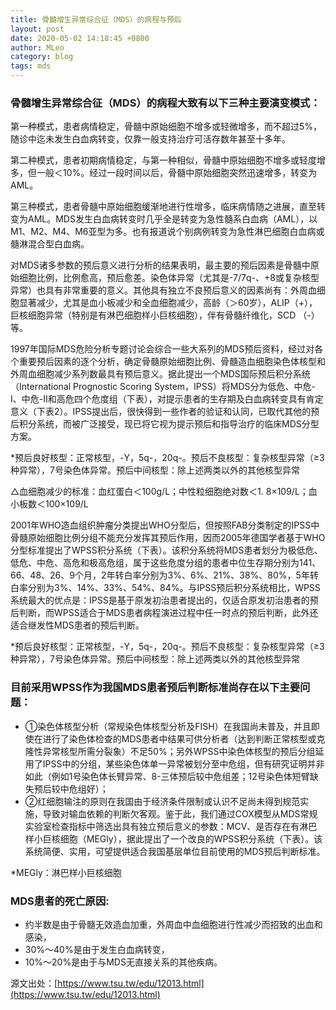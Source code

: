 ```yaml
---
title: 骨髓增生异常综合征（MDS）的病程与预后
layout: post
date: 2020-05-02 14:18:45 +0800
author: MLeo
category: blog
tags: mds 
---
```


### 骨髓增生异常综合征（MDS）的病程大致有以下三种主要演变模式： 

第一种模式，患者病情稳定，骨髓中原始细胞不增多或轻微增多，而不超过5%，随诊中迄未发生白血病转变，仅靠一般支持治疗可活存数年甚至十多年。   

第二种模式，患者初期病情稳定，与第一种相似，骨髓中原始细胞不增多或轻度增多，但一般＜10%。经过一段时间以后，骨髓中原始细胞突然迅速增多，转变为AML。   

第三种模式，患者骨髓中原始细胞缓渐地进行性增多，临床病情随之进展，直至转变为AML。MDS发生白血病转变时几乎全是转变为急性髓系白血病（AML），以M1、M2、M4、M6亚型为多。也有报道说个别病例转变为急性淋巴细胞白血病或髓淋混合型白血病。   

对MDS诸多参数的预后意义进行分析的结果表明，最主要的预后因素是骨髓中原始细胞比例，比例愈高，预后愈差。染色体异常（尤其是-7/7q-、+8或复杂核型异常）也具有非常重要的意义。其他具有独立不良预后意义的因素尚有：外周血细胞显著减少，尤其是血小板减少和全血细胞减少，高龄（＞60岁），ALIP（+），巨核细胞异常（特别是有淋巴细胞样小巨核细胞），伴有骨髓纤维化，SCD （-）等。 

1997年国际MDS危险分析专题讨论会综合一些大系列的MDS预后资料，经过对各个重要预后因素的逐个分析，确定骨髓原始细胞比例、骨髓造血细胞染色体核型和外周血细胞减少系列数最具有预后意义。据此提出一个MDS国际预后积分系统（International Prognostic Scoring System，IPSS）将MDS分为低危、中危-Ⅰ、中危-Ⅱ和高危四个危度组（下表），对提示患者的生存期及白血病转变具有肯定意义（下表2）。IPSS提出后，很快得到一些作者的验证和认同，已取代其他的预后积分系统，而被广泛接受，现已将它视为提示预后和指导治疗的临床MDS分型方案。 

*预后良好核型：正常核型，-Y，5q-，20q-。预后不良核型：复杂核型异常（≥3种异常），7号染色体异常。预后中间核型：除上述两类以外的其他核型异常   

△血细胞减少的标准：血红蛋白＜100g/L；中性粒细胞绝对数＜1. 8×109/L；血小板数＜100×109/L  

2001年WHO造血组织肿瘤分类提出WHO分型后，但按照FAB分类制定的IPSS中骨髓原始细胞比例分组不能充分发挥其预后作用，因而2005年德国学者基于WHO分型标准提出了WPSS积分系统（下表）。该积分系统将MDS患者划分为极低危、低危、中危、高危和极高危组，属于这些危度分组的患者中位生存期分别为141、66、48、26、9个月，2年转白率分别为3%、6%、21%、38%、80%，5年转白率分别为3%、14%、33%、54%、84%。与IPSS预后积分系统相比，WPSS系统最大的优点是：IPSS是基于原发初治患者提出的，仅适合原发初治患者的预后判断，而WPSS适合于MDS患者病程演进过程中任一时点的预后判断，此外还适合继发性MDS患者的预后判断。

*预后良好核型：正常核型，-Y，5q-，20q-。预后不良核型：复杂核型异常（≥3种异常），7号染色体异常。预后中间核型：除上述两类以外的其他核型异常 

### 目前采用WPSS作为我国MDS患者预后判断标准尚存在以下主要问题：
- ①染色体核型分析（常规染色体核型分析及FISH）在我国尚未普及，并且即使在进行了染色体检查的MDS患者中结果可供分析者（达到判断正常核型或克隆性异常核型所需分裂象）不足50%；另外WPSS中染色体核型的预后分组延用了IPSS中的分组，某些染色体单一异常被划分至中危组，但有研究证明并非如此（例如1号染色体长臂异常、8-三体预后较中危组差；12号染色体短臂缺失预后较中危组好）；
- ②红细胞输注的原则在我国由于经济条件限制或认识不足尚未得到规范实施，导致对输血依赖的判断欠客观。鉴于此，我们通过COX模型从MDS常规实验室检查指标中筛选出具有独立预后意义的参数：MCV、是否存在有淋巴样小巨核细胞（MEGly），据此提出了一个改良的WPSS积分系统（下表）。该系统简便、实用，可望提供适合我国基层单位目前使用的MDS预后判断标准。 

*MEGly：淋巴样小巨核细胞 

### MDS患者的死亡原因:  
- 约半数是由于骨髓无效造血加重，外周血中血细胞进行性减少而招致的出血和感染，
- 30%～40%是由于发生白血病转变，
- 10%～20%是由于与MDS无直接关系的其他疾病。

源文出处：[https://www.tsu.tw/edu/12013.html](https://www.tsu.tw/edu/12013.html)
